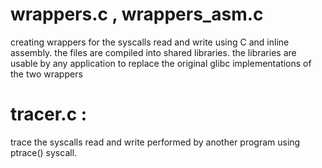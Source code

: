 # wrappers.c , wrappers_asm.c
creating wrappers for the syscalls read and write using C and inline assembly. the files are compiled into shared libraries. the libraries are usable by any application to replace the original glibc implementations of the two wrappers

# tracer.c :
trace the syscalls read and write performed by another program using ptrace() syscall.
